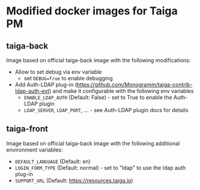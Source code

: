 # Modified docker images for Taiga PM


## taiga-back

Image based on official taiga-back image with the following modifications:

* Allow to set debug via env variable
    * set `DEBUG=True` to enable debugging
* Add Auth-LDAP plug-in (https://github.com/Monogramm/taiga-contrib-ldap-auth-ext) and make it configurable with the following env variables
    * `ENABLE_LDAP_AUTH` (Default: False) - set to True to enable the Auth-LDAP plugin
    * `LDAP_SERVER`, `LDAP_PORT`, ... - see Auth-LDAP plugin docs for details

## taiga-front

Image based on official taiga-back image with the following additional environment variables:

* `DEFAULT_LANGUAGE` (Default: en)
* `LOGIN_FORM_TYPE` (Default: normal) - set to "ldap" to use the ldap auth plug-in
* `SUPPORT_URL` (Default: https://resources.taiga.io)

